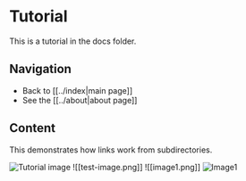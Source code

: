 # Tutorial

This is a tutorial in the docs folder.

## Navigation
- Back to [[../index|main page]]
- See the [[../about|about page]]

## Content
This demonstrates how links work from subdirectories.

![Tutorial image](../test-image.png) 
![[test-image.png]]
![[image1.png]]
![Image1](../static/image1.png)
